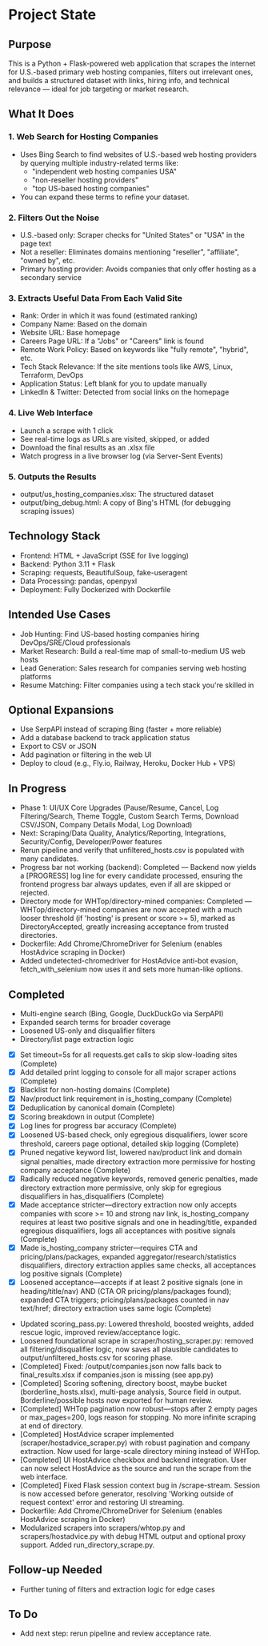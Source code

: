 # Project State

## Purpose
This is a Python + Flask-powered web application that scrapes the internet for U.S.-based primary web hosting companies, filters out irrelevant ones, and builds a structured dataset with links, hiring info, and technical relevance — ideal for job targeting or market research.

## What It Does

### 1. Web Search for Hosting Companies
- Uses Bing Search to find websites of U.S.-based web hosting providers by querying multiple industry-related terms like:
    - "independent web hosting companies USA"
    - "non-reseller hosting providers"
    - "top US-based hosting companies"
- You can expand these terms to refine your dataset.

### 2. Filters Out the Noise
- U.S.-based only: Scraper checks for "United States" or "USA" in the page text
- Not a reseller: Eliminates domains mentioning "reseller", "affiliate", "owned by", etc.
- Primary hosting provider: Avoids companies that only offer hosting as a secondary service

### 3. Extracts Useful Data From Each Valid Site
- Rank: Order in which it was found (estimated ranking)
- Company Name: Based on the domain
- Website URL: Base homepage
- Careers Page URL: If a "Jobs" or "Careers" link is found
- Remote Work Policy: Based on keywords like "fully remote", "hybrid", etc.
- Tech Stack Relevance: If the site mentions tools like AWS, Linux, Terraform, DevOps
- Application Status: Left blank for you to update manually
- LinkedIn & Twitter: Detected from social links on the homepage

### 4. Live Web Interface
- Launch a scrape with 1 click
- See real-time logs as URLs are visited, skipped, or added
- Download the final results as an .xlsx file
- Watch progress in a live browser log (via Server-Sent Events)

### 5. Outputs the Results
- output/us_hosting_companies.xlsx: The structured dataset
- output/bing_debug.html: A copy of Bing's HTML (for debugging scraping issues)

## Technology Stack
- Frontend: HTML + JavaScript (SSE for live logging)
- Backend: Python 3.11 + Flask
- Scraping: requests, BeautifulSoup, fake-useragent
- Data Processing: pandas, openpyxl
- Deployment: Fully Dockerized with Dockerfile

## Intended Use Cases
- Job Hunting: Find US-based hosting companies hiring DevOps/SRE/Cloud professionals
- Market Research: Build a real-time map of small-to-medium US web hosts
- Lead Generation: Sales research for companies serving web hosting platforms
- Resume Matching: Filter companies using a tech stack you're skilled in

## Optional Expansions
- Use SerpAPI instead of scraping Bing (faster + more reliable)
- Add a database backend to track application status
- Export to CSV or JSON
- Add pagination or filtering in the web UI
- Deploy to cloud (e.g., Fly.io, Railway, Heroku, Docker Hub + VPS)

## In Progress
- Phase 1: UI/UX Core Upgrades (Pause/Resume, Cancel, Log Filtering/Search, Theme Toggle, Custom Search Terms, Download CSV/JSON, Company Details Modal, Log Download)
- Next: Scraping/Data Quality, Analytics/Reporting, Integrations, Security/Config, Developer/Power features
- Rerun pipeline and verify that unfiltered_hosts.csv is populated with many candidates.
- Progress bar not working (backend): Completed — Backend now yields a [PROGRESS] log line for every candidate processed, ensuring the frontend progress bar always updates, even if all are skipped or rejected.
- Directory mode for WHTop/directory-mined companies: Completed — WHTop/directory-mined companies are now accepted with a much looser threshold (if 'hosting' is present or score >= 5), marked as DirectoryAccepted, greatly increasing acceptance from trusted directories.
- Dockerfile: Add Chrome/ChromeDriver for Selenium (enables HostAdvice scraping in Docker)
- Added undetected-chromedriver for HostAdvice anti-bot evasion, fetch_with_selenium now uses it and sets more human-like options.

## Completed
- Multi-engine search (Bing, Google, DuckDuckGo via SerpAPI)
- Expanded search terms for broader coverage
- Loosened US-only and disqualifier filters
- Directory/list page extraction logic
- [x] Set timeout=5s for all requests.get calls to skip slow-loading sites (Complete)
- [x] Add detailed print logging to console for all major scraper actions (Complete)
- [x] Blacklist for non-hosting domains (Complete)
- [x] Nav/product link requirement in is_hosting_company (Complete)
- [x] Deduplication by canonical domain (Complete)
- [x] Scoring breakdown in output (Complete)
- [x] Log lines for progress bar accuracy (Complete)
- [x] Loosened US-based check, only egregious disqualifiers, lower score threshold, careers page optional, detailed skip logging (Complete)
- [x] Pruned negative keyword list, lowered nav/product link and domain signal penalties, made directory extraction more permissive for hosting company acceptance (Complete)
- [x] Radically reduced negative keywords, removed generic penalties, made directory extraction more permissive, only skip for egregious disqualifiers in has_disqualifiers (Complete)
- [x] Made acceptance stricter—directory extraction now only accepts companies with score >= 10 and strong nav link, is_hosting_company requires at least two positive signals and one in heading/title, expanded egregious disqualifiers, logs all acceptances with positive signals (Complete)
- [x] Made is_hosting_company stricter—requires CTA and pricing/plans/packages, expanded aggregator/research/statistics disqualifiers, directory extraction applies same checks, all acceptances log positive signals (Complete)
- [x] Loosened acceptance—accepts if at least 2 positive signals (one in heading/title/nav) AND (CTA OR pricing/plans/packages found); expanded CTA triggers; pricing/plans/packages counted in nav text/href; directory extraction uses same logic (Complete)
- Updated scoring_pass.py: Lowered threshold, boosted weights, added rescue logic, improved review/acceptance logic.
- Loosened foundational scrape in scraper/hosting_scraper.py: removed all filtering/disqualifier logic, now saves all plausible candidates to output/unfiltered_hosts.csv for scoring phase.
- [Completed] Fixed: /output/companies.json now falls back to final_results.xlsx if companies.json is missing (see app.py)
- [Completed] Scoring softening, directory boost, maybe bucket (borderline_hosts.xlsx), multi-page analysis, Source field in output. Borderline/possible hosts now exported for human review.
- [Completed] WHTop pagination now robust—stops after 2 empty pages or max_pages=200, logs reason for stopping. No more infinite scraping at end of directory.
- [Completed] HostAdvice scraper implemented (scraper/hostadvice_scraper.py) with robust pagination and company extraction. Now used for large-scale directory mining instead of WHTop.
- [Completed] UI HostAdvice checkbox and backend integration. User can now select HostAdvice as the source and run the scrape from the web interface.
- [Completed] Fixed Flask session context bug in /scrape-stream. Session is now accessed before generator, resolving 'Working outside of request context' error and restoring UI streaming.
- Dockerfile: Add Chrome/ChromeDriver for Selenium (enables HostAdvice scraping in Docker)
- Modularized scrapers into scrapers/whtop.py and scrapers/hostadvice.py with debug HTML output and optional proxy support. Added run_directory_scrape.py.

## Follow-up Needed
- Further tuning of filters and extraction logic for edge cases 

## To Do
- Add next step: rerun pipeline and review acceptance rate. 